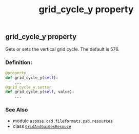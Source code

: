 ﻿---
title: grid_cycle_y property
second_title: Aspose.CAD for Python via .NET API References
description: 
type: docs
weight: 80
url: /python-net/aspose.cad.fileformats.psd.resources/gridandguidesresouce/grid_cycle_y/
is_root: false
---

## grid_cycle_y property


Gets or sets the vertical grid cycle. The default is 576.
### Definition:
```python
@property
def grid_cycle_y(self):
    ...
@grid_cycle_y.setter
def grid_cycle_y(self, value):
    ...
```

### See Also
* module [`aspose.cad.fileformats.psd.resources`](../../)
* class [`GridAndGuidesResouce`](/cad/python-net/aspose.cad.fileformats.psd.resources/gridandguidesresouce)

